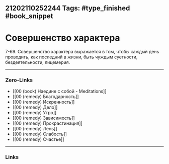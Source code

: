 21202110252244
Tags: #type_finished #book_snippet 
---
# Совершенство характера

 7-69. Совершенство характера выражается в том, чтобы каждый день проводить, как последний в жизни, быть чуждым суетности, бездеятельности, лицемерия. 

---
### Zero-Links
 - [[00 (book) Наедине с собой - Meditations]]
 - [[00 (remedy) Благодарность]]
 - [[00 (remedy) Искренность]]
 - [[00 (remedy) Дело]]
 - [[00 (remedy) Утро]]
 - [[00 (remedy) Зависимость]]
 - [[00 (remedy) Прокрастинация]]
 - [[00 (remedy) Лень]]
 - [[00 (remedy) Слабость]]
 - [[00 (remedy) Счастье]]
---
### Links

